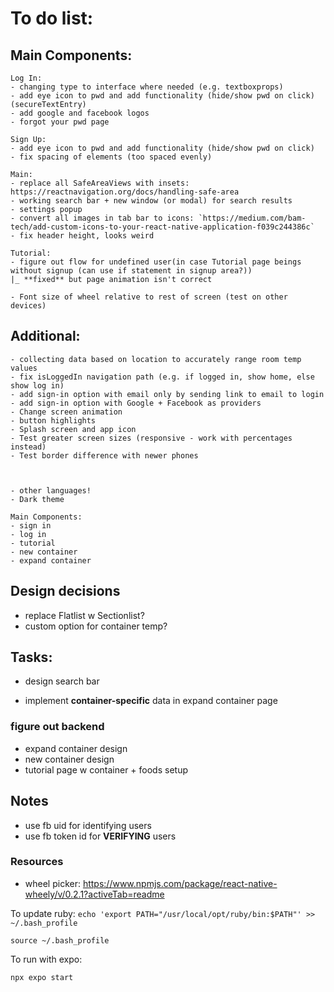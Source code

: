# To do list:

## Main Components:

    Log In:
    - changing type to interface where needed (e.g. textboxprops)
    - add eye icon to pwd and add functionality (hide/show pwd on click) (secureTextEntry)
    - add google and facebook logos
    - forgot your pwd page

    Sign Up:
    - add eye icon to pwd and add functionality (hide/show pwd on click)
    - fix spacing of elements (too spaced evenly)

    Main:
    - replace all SafeAreaViews with insets: https://reactnavigation.org/docs/handling-safe-area
    - working search bar + new window (or modal) for search results
    - settings popup
    - convert all images in tab bar to icons: `https://medium.com/bam-tech/add-custom-icons-to-your-react-native-application-f039c244386c`
    - fix header height, looks weird

    Tutorial: 
    - figure out flow for undefined user(in case Tutorial page beings without signup (can use if statement in signup area?))
    |_ **fixed** but page animation isn't correct

    - Font size of wheel relative to rest of screen (test on other devices)

## Additional:
    
    - collecting data based on location to accurately range room temp values
    - fix isLoggedIn navigation path (e.g. if logged in, show home, else show log in)
    - add sign-in option with email only by sending link to email to login
    - add sign-in option with Google + Facebook as providers
    - Change screen animation
    - button highlights
    - Splash screen and app icon
    - Test greater screen sizes (responsive - work with percentages instead)
    - Test border difference with newer phones



    - other languages!
    - Dark theme

    Main Components:
    - sign in
    - log in
    - tutorial
    - new container
    - expand container
    
## Design decisions

- replace Flatlist w Sectionlist?
- custom option for container temp?




## Tasks:
- design search bar
<!-- - figure out store and data management -->
- implement **container-specific** data in expand container page

### figure out backend

- expand container design
- new container design
- tutorial page w container + foods setup

## Notes

- use fb uid for identifying users
- use fb token id for **VERIFYING** users

### Resources

- wheel picker: https://www.npmjs.com/package/react-native-wheely/v/0.2.1?activeTab=readme


To update ruby:
`echo 'export PATH="/usr/local/opt/ruby/bin:$PATH"' >> ~/.bash_profile`

`source ~/.bash_profile`

To run with expo:

`npx expo start`

<!-- no bundle URL present: 

`npm start` in refresh dir

on separate terminal run:
`npm run ios -- --simulator="iPhone SE (3rd generation)"` -->